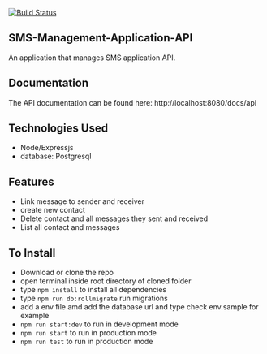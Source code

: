 [![Build Status](https://travis-ci.com/macphilips/sms-api.svg?branch=develop)](https://travis-ci.com/macphilips/sms-api)

## SMS-Management-Application-API
An application that manages SMS application API.

##  Documentation
The API documentation can be found here: http://localhost:8080/docs/api


## Technologies Used
- Node/Expressjs
- database: Postgresql

## Features
- Link message to sender and receiver
- create new contact
- Delete contact and all messages they sent and received
- List all contact and messages

## To Install
- Download or clone the repo
- open terminal inside root directory of cloned folder
- type `npm install` to install all dependencies
- type `npm run db:rollmigrate` run migrations
- add a env file amd add the database url and type check env.sample for example
- `npm run start:dev` to run in development mode
- `npm run start` to run in production mode
- `npm run test` to run in production mode

